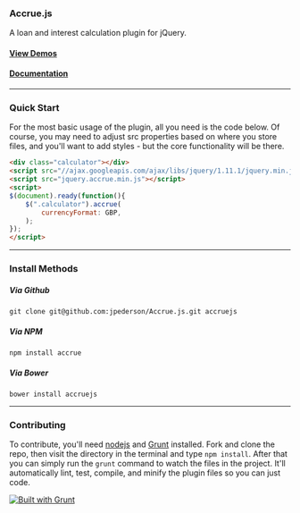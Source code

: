 ### Accrue.js

A loan and interest calculation plugin for jQuery.

#### [View Demos](http://accruejs.com)
#### [Documentation](https://github.com/jpederson/Accrue.js/wiki)

*****

### Quick Start

For the most basic usage of the plugin, all you need is the code below. Of course, you may need to adjust src properties based on where you store files, and you'll want to add styles - but the core functionality will be there.

```html
<div class="calculator"></div>
<script src="//ajax.googleapis.com/ajax/libs/jquery/1.11.1/jquery.min.js"></script>
<script src="jquery.accrue.min.js"></script>
<script>
$(document).ready(function(){
	$(".calculator").accrue(
		currencyFormat: GBP,
	);
});
</script>
```

*****

### Install Methods

##### Via Github

```
git clone git@github.com:jpederson/Accrue.js.git accruejs
```

##### Via NPM

```
npm install accrue
```

##### Via Bower

```
bower install accruejs
```

*****

### Contributing

To contribute, you'll need [nodejs](http://nodejs.org/) and [Grunt](http://gruntjs.com/) installed. Fork and clone the repo, then visit the directory in the terminal and type `npm install`. After that you can simply run the `grunt` command to watch the files in the project. It'll automatically lint, test, compile, and minify the plugin files so you can just code.

[![Built with Grunt](https://cdn.gruntjs.com/builtwith.png)](http://gruntjs.com/)
